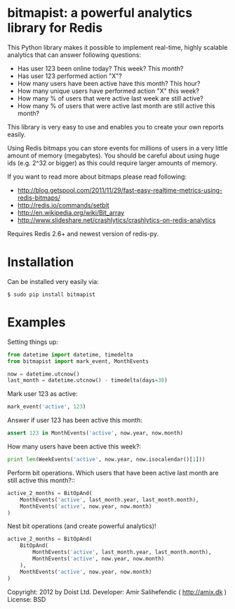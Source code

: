 bitmapist: a powerful analytics library for Redis
=================================================================

This Python library makes it possible to implement real-time, highly scalable analytics that can answer following questions:

* Has user 123 been online today? This week? This month?
* Has user 123 performed action "X"?
* How many users have been active have this month? This hour?
* How many unique users have performed action "X" this week?
* How many % of users that were active last week are still active?
* How many % of users that were active last month are still active this month?

This library is very easy to use and enables you to create your own reports easily.

Using Redis bitmaps you can store events for millions of users in a very little amount of memory (megabytes).
You should be careful about using huge ids (e.g. 2^32 or bigger) as this could require larger amounts of memory.

If you want to read more about bitmaps please read following:
* http://blog.getspool.com/2011/11/29/fast-easy-realtime-metrics-using-redis-bitmaps/
* http://redis.io/commands/setbit
* http://en.wikipedia.org/wiki/Bit_array
* http://www.slideshare.net/crashlytics/crashlytics-on-redis-analytics

Requires Redis 2.6+ and newest version of redis-py.

Installation
============

Can be installed very easily via:

    $ sudo pip install bitmapist

Examples
========

Setting things up:

```python
from datetime import datetime, timedelta
from bitmapist import mark_event, MonthEvents

now = datetime.utcnow()
last_month = datetime.utcnow() - timedelta(days=30)
```

Mark user 123 as active:

```python
mark_event('active', 123)
```

Answer if user 123 has been active this month:

```python
assert 123 in MonthEvents('active', now.year, now.month)
```

How many users have been active this week?:

```python
print len(WeekEvents('active', now.year, now.isocalendar()[1]))
```

Perform bit operations. Which users that have been active last month are still active this month?::

```python
active_2_months = BitOpAnd(
    MonthEvents('active', last_month.year, last_month.month),
    MonthEvents('active', now.year, now.month)
)
```

Nest bit operations (and create powerful analytics)!

```python
active_2_months = BitOpAnd(
    BitOpAnd(
        MonthEvents('active', last_month.year, last_month.month),
        MonthEvents('active', now.year, now.month)
    ),
    MonthEvents('active', now.year, now.month)
)
```

Copyright: 2012 by Doist Ltd.
Developer: Amir Salihefendic ( http://amix.dk )
License: BSD
